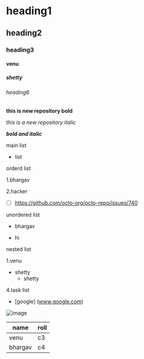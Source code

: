 # heading1
## heading2
### heading3
#### venu
##### shetty
###### heading6

**this is new repository bold**

*this is a new repository italic*

***bold and italic***

main list
 - list
  
orderd list

1.bhargav

2.hacker

- [ ] https://github.com/octo-org/octo-repo/issues/740

unordered list

- bhargav

- hi

nested list

1.venu
- shetty
  - shetty

4.task list

- [google] (www.google.com)

![image](https://images.pexels.com/photos/1480690/pexels-photo-1480690.jpeg?auto=compress&cs=tinysrgb&dpr=1&w=500)

name|roll
----|----
venu|c3
bhargav|c4



 

